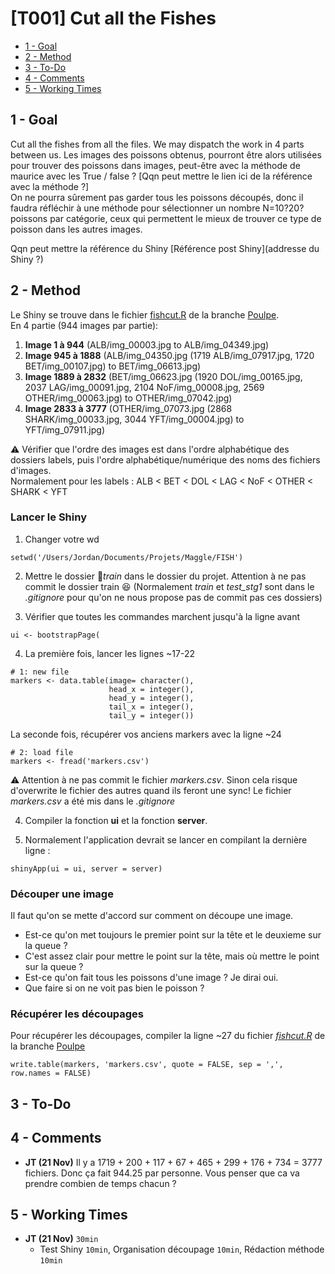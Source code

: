 # [T001] Cut all the Fishes

<!-- toc orderedList:0 depthFrom:2 depthTo:4 -->

- [1 - Goal](#1-goal)
- [2 - Method](#2-method)
- [3 - To-Do](#3-to-do)
- [4 - Comments](#4-comments)
- [5 - Working Times](#5-working-times)

<!-- tocstop -->
## 1 - Goal
Cut all the fishes from all the files. We may dispatch the work in 4 parts between us.
Les images des poissons obtenus, pourront être alors utilisées pour trouver des poissons dans images, peut-être avec la méthode de maurice avec les True / false ?  [Qqn peut mettre le lien ici de la référence avec la méthode ?]  
On ne pourra sûrement pas garder tous les poissons découpés, donc il faudra réfléchir à une méthode pour sélectionner un nombre N=10?20? poissons par catégorie, ceux qui permettent le mieux de trouver ce type de poisson dans les autres images.  

Qqn peut mettre la référence du Shiny [Référence post Shiny](addresse du Shiny ?)

## 2 - Method
Le Shiny se trouve dans le fichier [fishcut.R](https://github.com/Macerio/Fish-Maggle/blob/Poulpe/fishcut.R) de la branche [Poulpe](https://github.com/Macerio/Fish-Maggle/tree/Poulpe).  
En 4 partie (944 images par partie):  
1. **Image 1 à 944** (ALB/img_00003.jpg to ALB/img_04349.jpg)  
2. **Image 945 à 1888** (ALB/img_04350.jpg (1719 ALB/img_07917.jpg, 1720 BET/img_00107.jpg) to BET/img_06613.jpg)  
3. **Image 1889 à 2832** (BET/img_06623.jpg (1920 DOL/img_00165.jpg, 2037 LAG/img_00091.jpg, 2104 NoF/img_00008.jpg, 2569 OTHER/img_00063.jpg) to OTHER/img_07042.jpg)  
4. **Image 2833 à 3777** (OTHER/img_07073.jpg (2868 SHARK/img_00033.jpg, 3044 YFT/img_00004.jpg) to YFT/img_07911.jpg)  

:warning: 
Vérifier que l'ordre des images est dans l'ordre alphabétique des dossiers labels, puis l'ordre alphabétique/numérique des noms des fichiers d'images.    
Normalement pour les labels : ALB < BET < DOL < LAG < NoF < OTHER < SHARK < YFT  

### Lancer le Shiny
1. Changer votre wd  
```{r}
setwd('/Users/Jordan/Documents/Projets/Maggle/FISH')
```

2. Mettre le dossier :file_folder:*train* dans le dossier du projet. Attention à ne pas commit le dossier train :satisfied: (Normalement  *train* et *test_stg1* sont dans le *.gitignore* pour qu'on ne nous propose pas de commit pas ces dossiers)  

3. Vérifier que toutes les commandes marchent jusqu'à la ligne avant   
```{r}
ui <- bootstrapPage(
```

4. La première fois, lancer les lignes ~17-22
```{r}
# 1: new file
markers <- data.table(image= character(),
                      head_x = integer(),
                      head_y = integer(),
                      tail_x = integer(),
                      tail_y = integer()) 
```

La seconde fois, récupérer vos anciens markers avec la ligne ~24
```{r}
# 2: load file
markers <- fread('markers.csv')
```
:warning:  Attention à ne pas commit le fichier *markers.csv*. Sinon cela risque d'overwrite le fichier des autres quand ils feront une sync! Le fichier *markers.csv* a été mis dans le *.gitignore*

4. Compiler la fonction **ui** et la fonction **server**.  

5. Normalement l'application devrait se lancer en compilant la dernière ligne :  
```{r}
shinyApp(ui = ui, server = server)
```

### Découper une image
Il faut qu'on se mette d'accord sur comment on découpe une image.  
- Est-ce qu'on met toujours le premier point sur la tête et le deuxieme sur la queue ?  
- C'est assez clair pour mettre le point sur la tête, mais où mettre le point sur la queue ?  
- Est-ce qu'on fait tous les poissons d'une image ? Je dirai oui.  
- Que faire si on ne voit pas bien le poisson ?   

### Récupérer les découpages
Pour récupérer les découpages, compiler la ligne ~27 du fichier [*fishcut.R*](https://github.com/Macerio/Fish-Maggle/blob/Poulpe/fishcut.R) de la branche [Poulpe](https://github.com/Macerio/Fish-Maggle/tree/Poulpe)  
```{r}
write.table(markers, 'markers.csv', quote = FALSE, sep = ',', row.names = FALSE)
```



## 3 - To-Do

## 4 - Comments
- **JT (21 Nov)** Il y a 1719 + 200 + 117 + 67 + 465 + 299 + 176 + 734 = 3777 fichiers. Donc ça fait 944.25 par personne. Vous penser que ca va prendre combien de temps chacun ?

## 5 - Working Times
- **JT (21 Nov)** <code>30min</code>
    - Test Shiny <code>10min</code>, Organisation découpage <code>10min</code>, Rédaction méthode <code>10min</code>
